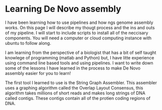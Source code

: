 # Learning De Novo assembly


I have been learning how to use pipelines and how ngs genome assembly works. On this page I will describe my thougt process and the ins and outs of my pipeline. I will start to include scripts to install all of the neccisary components. You will need a computer or cloud computing instance with ubuntu to follow along. 

I am learning from the perspective of a biologist that has a bit of self taught knowlege of programming (matlab and Python) but, I have litte experience using command line based tools and using pipelines. I want to write down some of the lessons I have learned in the process to make De Novo assembly easier for you to learn!

The first tool I learned to use is the String Graph Assembler. This assembler uses a graphing algorithm called the Overlap Layout Consensus, this algorithm takes millions of short reads and makes long strings of DNA called contigs. These contigs contain all of the protien coding regions of DNA. 
